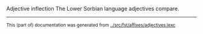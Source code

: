 Adjective inflection
The Lower Sorbian language adjectives compare.



* * *
<small>This (part of) documentation was generated from [../src/fst/affixes/adjectives.lexc](http://github.com/giellalt/lang-dsb/blob/main/../src/fst/affixes/adjectives.lexc)</small>